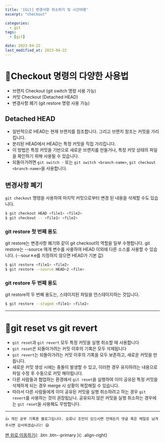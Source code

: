 ```yaml
---
title: '[Git] 변경사항 취소하기 및 시간여행'
excerpt: "checkout"

categories:
  - git
tags: 
  - [git]

date: 2023-04-22
last_modified_at: 2023-04-22
---
```


# 🎯Checkout 명령의 다양한 사용법
- 브랜치 Checkout (git switch 명령 사용 가능)
- 커밋 Checkout (Detached HEAD)
- 변경사항 폐기 (git restore 명령 사용 가능)

## Detached HEAD
- 일반적으로 HEAD는 현재 브랜치를 참조합니다. 그리고 브랜치 참조는 커밋을 가리킵니다.
- 분리된 HEAD에서 HEAD는 특정 커밋을 직접 가리킵니다.
- 이 방법은 특정 커밋을 기반으로 새로운 브랜치를 만들거나, 특정 커밋 상태의 파일을 확인하기 위해 사용될 수 있습니다.
- 되돌아가려면 `git switch -` 또는 `git switch <branch-name>`, `git checkout <branch-name>`을 사용합니다.

## 변경사항 폐기
`git checkout` 명령을 사용하여 마지막 커밋으로부터 변경 된 내용을 삭제할 수도 있습니다.
```bash
$ git checkout HEAD <file1> <file2>
$ git checkout -- <file1> <file2>
```

### git restore 첫 번째 용도
git restore는 변경사항 폐기와 같이 git checkout의 역할을 일부 수행합니다. git restore는 --source 매개 변수를 사용하여 HEAD 이외에 다른 소스를 사용할 수 있습니다. (--sourㅊe를 지정하지 않으면 HEAD가 기본 값)
```bash
$ git restore <file1> <file2>
$ git restore --source HEAD~2 <file>
```

### git restore 두 번째 용도
git restore의 두 번째 용도는, 스테이지된 파일을 언스테이지하는 것입니다. 
```bash
$ git restore --staged <file1> <file2>
```
  
---
  
# 🔎git reset vs git revert
- `git reset`과 `git revert` 모두 특정 커밋을 실행 취소할 때 사용합니다
- `git reset`은 되돌아가려는 커밋 이후의 기록은 모두 삭제됩니다
- `git revert`는 되돌아가려는 커밋 이후의 기록을 모두 보존하고, 새로운 커밋을 만듭니다. 
- 새로운 커밋 생성 시에는 충돌이 발생할 수 있고, 이러한 경우 유지하려는 내용으로 파일 수정 후 수동으로 커밋 해야됩니다.
- 다른 사람들과 협업하는 환경에서 `git reset`을 실행하여 이미 공유된 특정 커밋을 삭제하게 되는 경우 merge 시 상황이 복잡해질 수 있습니다.
- 따라서 다른 사람들에게 이미 공유된 커밋을 실행 취소하려고 하는 경우 `git revert`를 사용하는 것이 권장됩닏나. 공유되지 않은 커밋을 실행 취소하는 경우에는 `git reset`을 사용해도 무방합니다.


***
    👍 개인 공부 기록용 블로그입니다. 오류나 조언이 있으시면 언제든지 댓글 혹은 메일로 남겨주시면 감사하겠습니다! 😄

[맨 위로 이동하기](#){: .btn .btn--primary }{: .align-right}